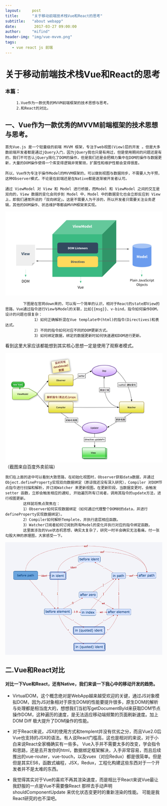 ```yaml
---
layout:     post
title:      "关于移动前端技术栈Vue和React的思考"
subtitle:   "about webapp"
date:        2017-03-27 09:00:00
author:     "mifind"
header-img: "img/vue-mvvm.png"
tags:
   - vue react js 前端
---
```




# 关于移动前端技术栈Vue和React的思考

### 本篇：
         1.Vue作为一款优秀的MVVM前端框架的技术思想与思考。
         2.和React的对比。

## 一、Vue作为一款优秀的MVVM前端框架的技术思想与思考。

    首先Vue.js 是一个轻量级的前端 MVVM 框架，专注于web视图(View)层的开发 。但是大多数前端开发者都是通过jQuery入门，因为jQuery我也只是有用过，但是使用期间的问题还是有的，我们不可否认jQuery简化了DOM的操作，但是我们还是会把精力集中在DOM的操作与数据更新，大量的DOM操作使得一个库变得逻辑非常繁琐，扩展性和维护性都会变得很差。

    所以，Vue作为专注于操作Model的MVVM框架的，可以做到视图与数据同步，不需要人为干预，这种Observer模式，不论是在前端还是在Native都是逐渐被开发者认可。

    通过 ViewModel 对 View 和 Model 进行桥接，而Model 和 ViewModel 之间的交互是双向的，View 数据的变化会同步到 Model 中，Model 中的数据变化也会立即反应到 View 上，即我们通常所说的「双向绑定」。这是不需要人为干涉的，所以开发者只需要关注业务逻辑，其他的DOM操作、状态维护等都由MVVM框架来实现。

![](/img/vue-mvvm.png)

            下图是在官网down来的，可以有一个简单的认识，相对于React的state即View的思路，Vue通过指令进行View与Model的关联，比如{{msg}}、v-bind，指令如何操作DOM，设计的问题也很复杂：
                 1）如何正确解析混在Vue template中(html)的指令(Directives)和表达式。
                 2）不同的指令如何对应不同的DOM更新方式。
                 3）如何绑定数据，绑定的数据更新时如何快速通知DOM进行更新。
看到这里大家应该都能想到其实核心思想一定是使用了观察者模式。

![](/img/vue-mvvm1.png)
（截图来自百度外卖前端）

    我们在上面的途中可以看到大致思路，在初始化视图时，Observer获取data数据，并通过Object.defineProperty实现双向数据绑定（原谅我还没有深入研究），Compiler 对DOM节点指令进行扫描和解析，并订阅Watcher 来更新视图。在更新阶段，当数据变更时，会触发 setter 函数，立即会触发相应的通知, 开始遍历所有订阅者，调用其指令的update方法，进行视图更新。
            这样就将焦点聚焦在：
            1）Observer如何实现数据绑定（如何通过代理整个DOM树的data，并进行defineProperty实现数据绑定）。
            2）Compiler如何解析Templete，并执行底层相应函数。
            3）Watcher订阅者如何订阅到所有Model的变化并执行对应的指令绑定函数。
            这里面涉及的Vue状态机思想，确实太复杂了，研究一时半会确实无法看痛，付一张勾股大神的原理图，大家感受一下。

![](/img/vue-state.png)

## 二.Vue和React对比

#### 对比一下Vue和React，还有Native，我们来谈一下我心中的移动开发的趋势。

* VirtualDOM，这个概念绝对是WebApp越来越受欢迎的关键，通过JS对象模拟DOM，因为JS对象相对于原生DOM的性能要提升很多，原生DOM的解析与处理都是相当庞大的，想想我们当初写getDocumentById来获取DOM节点操作DOM，这种遍历的速度，是无法适应移动端频繁的页面刷新速度。加上DOM Diff 极大提升了DOM操作的性能。

* 对于React来说，JSX的使用方式和templent并没有优劣之分，而且Vue2.0后Vue也支持的JSX的语法。有人说React门槛高，这也是相对的来说，对于小白来说React全家桶确实有一些多。
        Vue入手并不需要太多的改变，学会指令和思路，还是去开发你的html，数据绑定框架解决，入手非常容易，而且后续推出的vue-router，vue-touch，以及vuex（对应Redux）都是很简单。但是但是其实ES6，函数式编程，JSX，Redux，工程化构建这些东西对于一个开发者并不是太难的东西。
* 我觉得其实对于Vue的喜欢不再其渲染速度，而是相比于React来说Vue最让我舒服的一点是Vue不需要像React 那样去手动声明shouldComponentUpdate 来优化状态变更时的重新渲染的性能。
        可能是我React研究的也不深吧。
